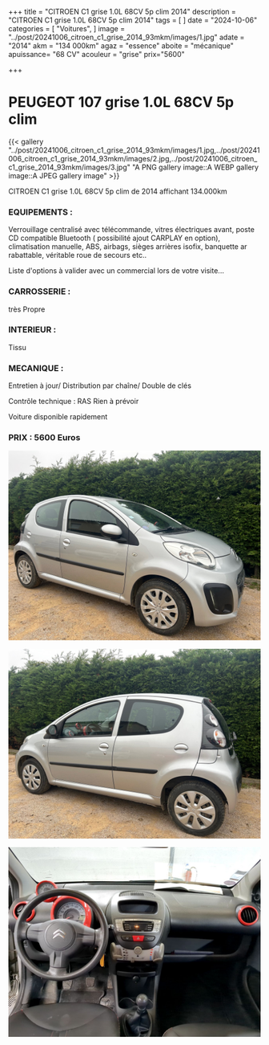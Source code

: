 +++
title = "CITROEN C1 grise 1.0L 68CV 5p clim 2014"
description = "CITROEN C1 grise 1.0L 68CV 5p clim 2014"
tags = [
]
date = "2024-10-06"
categories = [
    "Voitures",
]
image = "../post/20241006_citroen_c1_grise_2014_93mkm/images/1.jpg"
adate = "2014"
akm = "134 000km"
agaz = "essence"
aboite = "mécanique"
apuissance= "68 CV"
acouleur = "grise"
prix="5600"

+++

# PEUGEOT 107 grise 1.0L 68CV 5p clim

{{< gallery "../post/20241006_citroen_c1_grise_2014_93mkm/images/1.jpg,../post/20241006_citroen_c1_grise_2014_93mkm/images/2.jpg,../post/20241006_citroen_c1_grise_2014_93mkm/images/3.jpg" "A PNG gallery image::A WEBP gallery image::A JPEG gallery image" >}}


CITROEN C1 grise 1.0L 68CV 5p clim de 2014 affichant 134.000km


### EQUIPEMENTS :
Verrouillage centralisé avec télécommande, vitres électriques avant, poste CD compatible Bluetooth ( possibilité ajout CARPLAY en option), climatisation manuelle, ABS, airbags, sièges arrières isofix, banquette ar rabattable, véritable roue de secours etc..


Liste d'options à valider avec un commercial lors de votre visite...


### CARROSSERIE :
très Propre


### INTERIEUR :
Tissu

### MECANIQUE :
Entretien à jour/
Distribution par chaîne/
Double de clés


Contrôle technique : RAS
Rien à prévoir


Voiture disponible rapidement


### PRIX : 5600 Euros

    
<!-- more -->


![](images/1.jpg)

![](images/2.jpg)

![](images/3.jpg)

